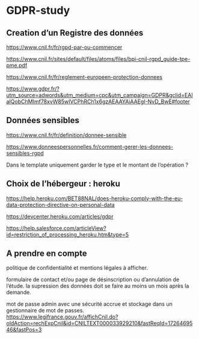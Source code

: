# GDPR-study

## Creation d’un Registre des données

 https://www.cnil.fr/fr/rgpd-par-ou-commencer

https://www.cnil.fr/sites/default/files/atoms/files/bpi-cnil-rgpd_guide-tpe-pme.pdf

https://www.cnil.fr/fr/reglement-europeen-protection-donnees

https://www.gdpr.fr/?utm_source=adwords&utm_medium=cpc&utm_campaign=GDPR&gclid=EAIaIQobChMImf78xvW85wIVCPhRCh1x6gzAEAAYAiAAEgI-NvD_BwE#footer
 

## Données sensibles 

https://www.cnil.fr/fr/definition/donnee-sensible

https://www.donneespersonnelles.fr/comment-gerer-les-donnees-sensibles-rgpd

Dans le template uniquement garder le type et le montant de l’opération ?
 

## Choix de l’hébergeur : heroku

https://help.heroku.com/BET88NAL/does-heroku-comply-with-the-eu-data-protection-directive-on-personal-data

https://devcenter.heroku.com/articles/gdpr

https://help.salesforce.com/articleView?id=restriction_of_processing_heroku.htm&type=5


## A prendre en compte

politique de confidentialité et mentions légales à afficher.

formulaire de contact et/ou page de désinscription ou d’annulation de l’étude. la supression des données doit se faire au moins un mois après la demande.   

mot de passe admin avec une sécurité accrue et stockage dans un gestionnaire de mot de passes.
https://www.legifrance.gouv.fr/affichCnil.do?oldAction=rechExpCnil&id=CNILTEXT000033929210&fastReqId=1726469546&fastPos=3
